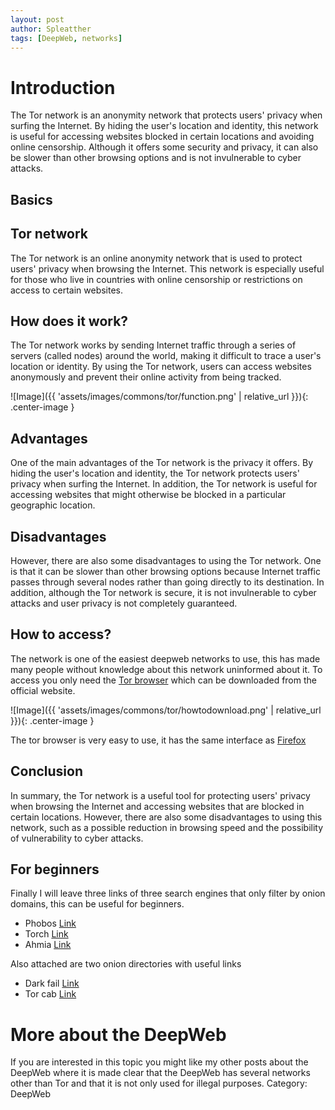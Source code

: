```yaml
---
layout: post
author: Spleatther
tags: [DeepWeb, networks]
---
```


# Introduction

The Tor network is an anonymity network that protects users' privacy when surfing the Internet. By hiding the user's location and identity, this network is useful for accessing websites blocked in certain locations and avoiding online censorship. Although it offers some security and privacy, it can also be slower than other browsing options and is not invulnerable to cyber attacks.

## Basics

## Tor network

The Tor network is an online anonymity network that is used to protect users' privacy when browsing the Internet. This network is especially useful for those who live in countries with online censorship or restrictions on access to certain websites.

## How does it work?

The Tor network works by sending Internet traffic through a series of servers (called nodes) around the world, making it difficult to trace a user's location or identity. By using the Tor network, users can access websites anonymously and prevent their online activity from being tracked.

![Image]({{ 'assets/images/commons/tor/function.png' | relative_url }}){: .center-image }

## Advantages

One of the main advantages of the Tor network is the privacy it offers. By hiding the user's location and identity, the Tor network protects users' privacy when surfing the Internet. In addition, the Tor network is useful for accessing websites that might otherwise be blocked in a particular geographic location.

## Disadvantages

However, there are also some disadvantages to using the Tor network. One is that it can be slower than other browsing options because Internet traffic passes through several nodes rather than going directly to its destination. In addition, although the Tor network is secure, it is not invulnerable to cyber attacks and user privacy is not completely guaranteed.

## How to access?

The network is one of the easiest deepweb networks to use, this has made many people without knowledge about this network uninformed about it. To access you only need the [Tor browser](https://www.torproject.org/download/) which can be downloaded from the official website.

![Image]({{ 'assets/images/commons/tor/howtodownload.png' | relative_url }}){: .center-image }

The tor browser is very easy to use, it has the same interface as [Firefox](https://mozilla.org)

## Conclusion

In summary, the Tor network is a useful tool for protecting users' privacy when browsing the Internet and accessing websites that are blocked in certain locations. However, there are also some disadvantages to using this network, such as a possible reduction in browsing speed and the possibility of vulnerability to cyber attacks.

## For beginners

Finally I will leave three links of three search engines that only filter by onion domains, this can be useful for beginners.

* Phobos [Link](http://phobosxilamwcg75xt22id7aywkzol6q6rfl2flipcqoc4e4ahima5id.onion/)
* Torch [Link](http://v5xddqfu6cyy7pbnjgyo4epa2rnquocaewoxz45qnrvykyyw3ex7m7yd.onion/)
* Ahmia [Link](http://juhanurmihxlp77nkq76byazcldy2hlmovfu2epvl5ankdibsot4csyd.onion/)

Also attached are two onion directories with useful links

* Dark fail [Link](https://dark.fail)
* Tor cab [Link](https://tor.taxi)

# More about the DeepWeb

If you are interested in this topic you might like my other posts about the DeepWeb where it is made clear that the DeepWeb has several networks other than Tor and that it is not only used for illegal purposes. Category: DeepWeb